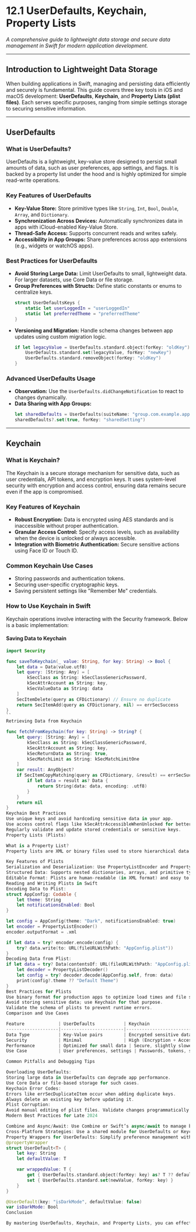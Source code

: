 # **12.1 UserDefaults, Keychain, Property Lists**
_A comprehensive guide to lightweight data storage and secure data management in Swift for modern application development._

---

## **Introduction to Lightweight Data Storage**
When building applications in Swift, managing and persisting data efficiently and securely is fundamental. This guide covers three key tools in iOS and macOS development: **UserDefaults**, **Keychain**, and **Property Lists (plist files)**. Each serves specific purposes, ranging from simple settings storage to securing sensitive information.

---

## **UserDefaults**

### **What is UserDefaults?**
UserDefaults is a lightweight, key-value store designed to persist small amounts of data, such as user preferences, app settings, and flags. It is backed by a property list under the hood and is highly optimized for simple read-write operations.

### **Key Features of UserDefaults**
- **Key-Value Store:** Store primitive types like `String`, `Int`, `Bool`, `Double`, `Array`, and `Dictionary`.
- **Synchronization Across Devices:** Automatically synchronizes data in apps with iCloud-enabled Key-Value Store.
- **Thread-Safe Access:** Supports concurrent reads and writes safely.
- **Accessibility in App Groups:** Share preferences across app extensions (e.g., widgets or watchOS apps).

### **Best Practices for UserDefaults**
- **Avoid Storing Large Data:** Limit UserDefaults to small, lightweight data. For larger datasets, use Core Data or file storage.
- **Group Preferences with Structs:** Define static constants or enums to centralize keys.
    ```swift
    struct UserDefaultsKeys {
        static let userLoggedIn = "userLoggedIn"
        static let preferredTheme = "preferredTheme"
    }
    ```
- **Versioning and Migration:** Handle schema changes between app updates using custom migration logic.
    ```swift
    if let legacyValue = UserDefaults.standard.object(forKey: "oldKey") {
        UserDefaults.standard.set(legacyValue, forKey: "newKey")
        UserDefaults.standard.removeObject(forKey: "oldKey")
    }
    ```

### **Advanced UserDefaults Usage**
- **Observation:** Use the `UserDefaults.didChangeNotification` to react to changes dynamically.
- **Data Sharing with App Groups:**
    ```swift
    let sharedDefaults = UserDefaults(suiteName: "group.com.example.app")
    sharedDefaults?.set(true, forKey: "sharedSetting")
    ```

---

## **Keychain**

### **What is Keychain?**
The Keychain is a secure storage mechanism for sensitive data, such as user credentials, API tokens, and encryption keys. It uses system-level security with encryption and access control, ensuring data remains secure even if the app is compromised.

### **Key Features of Keychain**
- **Robust Encryption:** Data is encrypted using AES standards and is inaccessible without proper authentication.
- **Granular Access Control:** Specify access levels, such as availability when the device is unlocked or always accessible.
- **Integration with Biometric Authentication:** Secure sensitive actions using Face ID or Touch ID.

### **Common Keychain Use Cases**
- Storing passwords and authentication tokens.
- Securing user-specific cryptographic keys.
- Saving persistent settings like "Remember Me" credentials.

### **How to Use Keychain in Swift**
Keychain operations involve interacting with the Security framework. Below is a basic implementation:

#### **Saving Data to Keychain**
```swift
import Security

func saveToKeychain(_ value: String, for key: String) -> Bool {
    let data = Data(value.utf8)
    let query: [String: Any] = [
        kSecClass as String: kSecClassGenericPassword,
        kSecAttrAccount as String: key,
        kSecValueData as String: data
    ]
    SecItemDelete(query as CFDictionary) // Ensure no duplicate
    return SecItemAdd(query as CFDictionary, nil) == errSecSuccess
}
``
Retrieving Data from Keychain

func fetchFromKeychain(for key: String) -> String? {
    let query: [String: Any] = [
        kSecClass as String: kSecClassGenericPassword,
        kSecAttrAccount as String: key,
        kSecReturnData as String: true,
        kSecMatchLimit as String: kSecMatchLimitOne
    ]
    var result: AnyObject?
    if SecItemCopyMatching(query as CFDictionary, &result) == errSecSuccess {
        if let data = result as? Data {
            return String(data: data, encoding: .utf8)
        }
    }
    return nil
}
Keychain Best Practices
Use unique keys and avoid hardcoding sensitive data in your app.
Use access control flags like kSecAttrAccessibleWhenUnlocked for better security.
Regularly validate and update stored credentials or sensitive keys.
Property Lists (Plists)

What is a Property List?
Property lists are XML or binary files used to store hierarchical data. They are ideal for storing app configuration files, default settings, or predefined data structures.

Key Features of Plists
Serialization and Deserialization: Use PropertyListEncoder and PropertyListDecoder for Swift-native encoding/decoding.
Structured Data: Supports nested dictionaries, arrays, and primitive types.
Editable Format: Plists are human-readable (in XML format) and easy to debug.
Reading and Writing Plists in Swift
Encoding Data to Plist:
struct AppConfig: Codable {
    let theme: String
    let notificationsEnabled: Bool
}

let config = AppConfig(theme: "Dark", notificationsEnabled: true)
let encoder = PropertyListEncoder()
encoder.outputFormat = .xml

if let data = try? encoder.encode(config) {
    try? data.write(to: URL(fileURLWithPath: "AppConfig.plist"))
}
Decoding Data from Plist:
if let data = try? Data(contentsOf: URL(fileURLWithPath: "AppConfig.plist")) {
    let decoder = PropertyListDecoder()
    let config = try? decoder.decode(AppConfig.self, from: data)
    print(config?.theme ?? "Default Theme")
}
Best Practices for Plists
Use binary format for production apps to optimize load times and file size.
Avoid storing sensitive data; use Keychain for that purpose.
Validate the schema of plists to prevent runtime errors.
Comparison and Use Cases

Feature             | UserDefaults           | Keychain                    | Property Lists
--------------------|------------------------|-----------------------------|----------------------------
Data Type           | Key-Value pairs        | Encrypted sensitive data    | Hierarchical structured data
Security            | Minimal                | High (Encryption + Access Control) | None
Performance         | Optimized for small data | Secure, slightly slower     | Fast for hierarchical access
Use Case            | User preferences, settings | Passwords, tokens, sensitive info | Configuration files, defaults

Common Pitfalls and Debugging Tips

Overloading UserDefaults:
Storing large data in UserDefaults can degrade app performance.
Use Core Data or file-based storage for such cases.
Keychain Error Codes:
Errors like errSecDuplicateItem occur when adding duplicate keys.
Always delete an existing key before updating it.
Plist Corruption:
Avoid manual editing of plist files. Validate changes programmatically to ensure format integrity.
Modern Best Practices for Late 2024

Combine and Async/Await: Use Combine or Swift’s async/await to manage background tasks like reading/writing plists or updating Keychain.
Cross-Platform Strategies: Use a shared module for UserDefaults or Keychain implementations to unify data storage logic across macOS, iOS, and visionOS.
Property Wrappers for UserDefaults: Simplify preference management with custom property wrappers:
@propertyWrapper
struct UserDefault<T> {
    let key: String
    let defaultValue: T

    var wrappedValue: T {
        get { UserDefaults.standard.object(forKey: key) as? T ?? defaultValue }
        set { UserDefaults.standard.set(newValue, forKey: key) }
    }
}

@UserDefault(key: "isDarkMode", defaultValue: false)
var isDarkMode: Bool
Conclusion

By mastering UserDefaults, Keychain, and Property Lists, you can effectively manage and secure your app's data. Each tool has specific strengths, and understanding their use cases ensures you choose the right tool for the job. Adopting modern techniques like property wrappers and cross-platform abstractions prepares your app for the future of Swift development.
